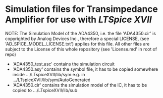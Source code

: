 # Simulation files for Transimpedance Amplifier for use with *LTSpice XVII*

NOTE: The Simulation Model of the ADA4350, i.e. the file 'ADA4350.cir' is copyrighted by Analog Devices Inc., therefore a special LICENSE,
(see 'AD_SPICE_MODEL_LICENSE.txt') applies for this file. All other files are subject to the License of this whole repository (see 'License.md' in root of repo)

* 'ADA4350_test.asc' contains the simulation circuit
* 'ADA4350.asy' contains the symbol file, it has to be copied somewhere inside .../LTspiceXVII/lib/sym e.g. in .../LTspiceXVII/lib/sym/AutoGenerated
* 'ADA4350.cir' contains the simulation model of the IC, it has to be copied to .../LTspiceXVII/lib/sub